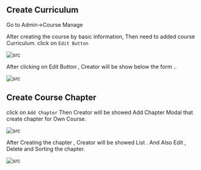 ## Create Curriculum

Go to Admin->Course Manage

After creating the course by basic information, Then need to added course Curriculum. click on `Edit Button`

![src](/assets/lms/course-list.png)

After clicking on Edit Button , Creator will be show below the form ..

![src](/assets/lms/curriculum.png)

## Create Course Chapter

click on `Add Chapter` Then Creator will be showed Add Chapter Modal that create chapter for Own Course.

![src](/assets/lms/chapter-create.png)

After Creating the chapter , Creator will be showed List . And Also Edit , Delete and Sorting the chapter.

![src](/assets/lms/chapter-list.png)
